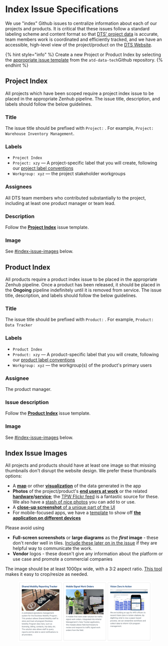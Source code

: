 # Index Issue Specifications

We use "index" Github issues to centralize information about each of our projects and products. It is critical that these issues follow a standard labeling scheme and content format so that [DTS' project data](https://data.austintexas.gov/Transportation-and-Mobility/ATD-Data-Tech-Services-Issues/rzwg-fyv8/) is accurate, team members work is coordinated and efficiently tracked, and we have an accessible, high-level view of the project/product on the [DTS Website](https://product.austinmobility.io).

{% hint style="info" %}
Create a new Project or Product Index by selecting the [appropriate issue template](https://github.com/cityofaustin/atd-data-tech/issues/new/choose) from the `atd-data-tech`Github repository.&#x20;
{% endhint %}

## Project Index

All projects which have been scoped require a project index issue to be placed in the appropriate Zenhub pipeline. The issue title, description, and labels should follow the below guidelines.

### Title

The issue title should be prefixed with `Project:` . For example, `Project: Warehouse Inventory Management`.&#x20;

### Labels

* `Project Index`
* `Project: xzy` — A project-specific label that you will create, following our [project label conventions](https://github.com/cityofaustin/atd-data-tech/labels?q=project)
* `Workgroup: xyz`  — the project stakeholder workgroups

### Assignees

All DTS team members who contributed substantially to the project, including at least one product manager or team lead.&#x20;

### Description

Follow the [**Project Index**](https://github.com/cityofaustin/atd-data-tech/issues/new?assignees=\&labels=Project+Index\&template=-all-purpose--project-index.md\&title=Project%3A+%5BYour+Project+Name+in+Title+Case%5D) issue template.

### Image

See [#index-issue-images](index-issue-specifications.md#index-issue-images "mention") below.

## Product Index

All products require a product index issue to be placed in the appropriate Zenhub pipeline. Once a product has been released, it should be placed in the **Ongoing** pipeline indefinitely until it is removed from service. The issue title, description, and labels should follow the below guidelines.

### Title

The issue title should be prefixed with `Product:` . For example, `Product: Data Tracker`

### Labels

* `Product Index`
* `Product: xzy` — A product-specific label that you will create, following our [product label conventions](https://github.com/cityofaustin/atd-data-tech/labels?q=product)
* `Workgroup: xyz`  — the workgroup(s) of the product's primary users

### Assignee

The product manager.

### Issue description

Follow the [**Product Index**](https://github.com/cityofaustin/atd-data-tech/issues/new?assignees=\&labels=Product+Index\&template=-all-purpose--product-index.md\&title=Product%3A+%5BProduct+Name+in+Title+Case%5D) issue template.

### Image

See [#index-issue-images](index-issue-specifications.md#index-issue-images "mention") below.

## Index Issue Images

All projects and products should have at least one image so that missing thumbnails don't disrupt the website design. We prefer these thumbnails options:

* A [**map**](https://austinmobility.io/projects/638) or other [**visualization**](https://austinmobility.io/projects/9876) of the data generated in the app
* **Photos** of the project/product's [**end users at work**](https://austinmobility.io/products/251) or the related [**hardware**](https://austinmobility.io/projects/1540)**/**[**service**](https://austinmobility.io/products/1192); the [TPW Flickr feed](https://www.flickr.com/photos/atxmobility/) is a fantastic source for these. We also have a [stash of nice photos](https://drive.google.com/drive/u/0/folders/1po3dUHEQxyz2XzsEHizlkhG0E05a5Owq) you can add to or use.&#x20;
* A [**close-up screenshot** of a unique part of the UI](https://austinmobility.io/projects/4611)
* For mobile-focused apps, we have a [template](https://docs.google.com/presentation/d/11W8P7kb8mt3FNehyG-_UiNlv4gBn-uWT_WZTKyJc_kY/edit#slide=id.gf792707f70_0_0) to show off [**the application on different devices**](https://austinmobility.io/products/145)​

Please avoid using

* **Full-screen screenshots** or **large diagrams** as the _**first**_**&#x20;image** - these don't render well in tiles. [Include these later on in the issue](https://github.com/cityofaustin/atd-data-tech/issues/13684) if they are helpful way to communicate the work.
* **Vendor** logos - these doesn't give any information about the platform or use case and promote a commercial companies

The image should be at least 1000px wide, with a 3:2 aspect ratio. [This tool](https://croppola.com/) makes it easy to crop/resize as needed.

<figure><img src="../.gitbook/assets/DTS Website - Product Tiles.png" alt=""><figcaption></figcaption></figure>

